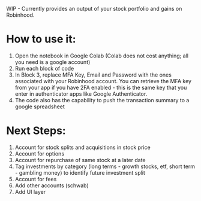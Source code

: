 WIP - Currently provides an output of your stock portfolio and gains on Robinhood.

# How to use it:
1. Open the notebook in Google Colab (Colab does not cost anything; all you need is a google account)
2. Run each block of code
3. In Block 3, replace MFA Key, Email and Password with the ones associated with your Robinhood account. You can retrieve the MFA key from your app if you have 2FA enabled - this is the same key that you enter in authenticator apps like Google Authenticator.
4. The code also has the capability to push the transaction summary to a google spreadsheet

# Next Steps:
1. Account for stock splits and acquisitions in stock price
2. Account for options
3. Account for repurchase of same stock at a later date
4. Tag investments by category (long terms - growth stocks, etf, short term - gambling money) to identify future investment split
5. Account for fees
6. Add other accounts (schwab)
7. Add UI layer
